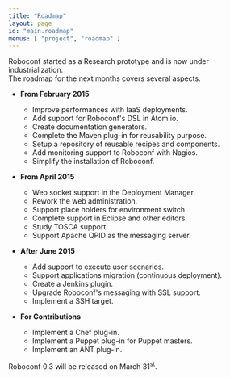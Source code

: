 ```yaml
---
title: "Roadmap"
layout: page
id: "main.roadmap"
menus: [ "project", "roadmap" ]
---
```


Roboconf started as a Research prototype and is now under industrialization.  
The roadmap for the next months covers several aspects.


* **From February 2015**

	* Improve performances with IaaS deployments. &nbsp; <span class="glyphicon glyphicon-ok"></span>
	* Add support for Roboconf's DSL in Atom.io. &nbsp; <span class="glyphicon glyphicon-ok"></span>
	* Create documentation generators. &nbsp; <span class="glyphicon glyphicon-ok"></span>
	* Complete the Maven plug-in for reusability purpose.
	* Setup a repository of reusable recipes and components. &nbsp; <span class="glyphicon glyphicon-ok"></span>
	* Add monitoring support to Roboconf with Nagios.
	* Simplify the installation of Roboconf.
	
* **From April 2015**

	* Web socket support in the Deployment Manager.
	* Rework the web administration.
	* Support place holders for environment switch.
	* Complete support in Eclipse and other editors.
	* Study TOSCA support.
	* Support Apache QPID as the messaging server.
		
* **After June 2015**

	* Add support to execute user scenarios.	
	* Support applications migration (continuous deployment).
	* Create a Jenkins plugin.
	* Upgrade Roboconf's messaging with SSL support.
	* Implement a SSH target.

* **For Contributions**

    * Implement a Chef plug-in.
    * Implement a Puppet plug-in for Puppet masters.
    * Implement an ANT plug-in.

Roboconf 0.3 will be released on March 31<sup>st</sup>.

